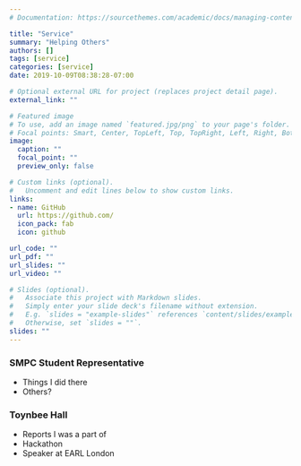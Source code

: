 ```yaml
---
# Documentation: https://sourcethemes.com/academic/docs/managing-content/

title: "Service"
summary: "Helping Others"
authors: []
tags: [service]
categories: [service]
date: 2019-10-09T08:38:28-07:00

# Optional external URL for project (replaces project detail page).
external_link: ""

# Featured image
# To use, add an image named `featured.jpg/png` to your page's folder.
# Focal points: Smart, Center, TopLeft, Top, TopRight, Left, Right, BottomLeft, Bottom, BottomRight.
image:
  caption: ""
  focal_point: ""
  preview_only: false

# Custom links (optional).
#   Uncomment and edit lines below to show custom links.
links:
- name: GitHub
  url: https://github.com/
  icon_pack: fab
  icon: github

url_code: ""
url_pdf: ""
url_slides: ""
url_video: ""

# Slides (optional).
#   Associate this project with Markdown slides.
#   Simply enter your slide deck's filename without extension.
#   E.g. `slides = "example-slides"` references `content/slides/example-slides.md`.
#   Otherwise, set `slides = ""`.
slides: ""
---
```


### SMPC Student Representative

* Things I did there
* Others?

### Toynbee Hall 

* Reports I was a part of
* Hackathon 
* Speaker at EARL London

